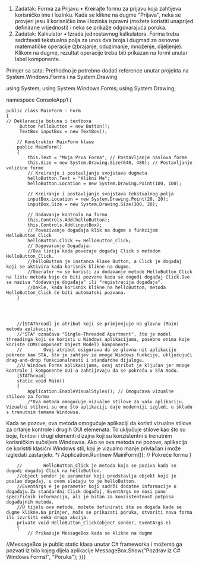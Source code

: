  1.	Zadatak: Forma za Prijavu
•	Kreirajte formu za prijavu koja zahtijeva korisničko ime i lozinku. Kada se klikne na dugme "Prijava", neka se provjeri jesu li korisničko ime i lozinka ispravni (možete koristiti unaprijed definirane vrijednosti) i neka se prikaže odgovarajuća poruka.
2.	Zadatak: Kalkulator
•	Izrada jednostavnog kalkulatora. Forma treba sadržavati tekstualna polja za unos dva broja i dugmad za osnovne matematičke operacije (zbrajanje, oduzimanje, množenje, dijeljenje). Klikom na dugme, rezultat operacije treba biti prikazan na formi unutar label komponente.

Primjer sa sata:
Prethodno je potrebno dodati reference unutar projekta na System.Windows.Forms i na System.Drawing

using System;
using System.Windows.Forms;
using System.Drawing;

namespace ConsoleApp1
{

    public class MainForm : Form
    {
	// Deklaracija botuna i textboxa
         Button helloButton = new Button();
         TextBox inputBox = new TextBox();

        // Konstruktor MainForm klase
        public MainForm()
        {
            this.Text = "Moja Prva Forma"; // Postavljanje naslova forme
            this.Size = new System.Drawing.Size(640, 480); // Postavljanje veličine forme
     		// Kreiranje i postavljanje svojstava dugmeta
            helloButton.Text = "Klikni Me";
            helloButton.Location = new System.Drawing.Point(100, 100);

            // Kreiranje i postavljanje svojstava tekstualnog polja
            inputBox.Location = new System.Drawing.Point(20, 20);
            inputBox.Size = new System.Drawing.Size(300, 20);

            // Dodavanje kontrola na formu
            this.Controls.Add(helloButton);
            this.Controls.Add(inputBox);
            // Povezivanje događaja klik na dugme s funkcijom HelloButton_Click
            helloButton.Click += HelloButton_Click;
            // Dogovaranje Događaja:
            //Ova linija koda povezuje događaj Click s metodom HelloButton_Click.
            //helloButton je instanca klase Button, a Click je događaj koji se aktivira kada korisnik klikne na dugme.
            //Operator += se koristi za dodavanje metode HelloButton_Click na listu metoda koje će biti pozvane kada se dogodi događaj Click.Ovo se naziva "dodavanje događaja" ili "registracija događaja".
            //Dakle, kada korisnik klikne na helloButton, metoda HelloButton_Click će biti automatski pozvana.
        }




        //[STAThread] je atribut koji se primjenjuje na glavnu (Main) metodu aplikacije.
        //"STA" označava "Single-Threaded Apartment", što je model threadinga koji se koristi u Windows aplikacijama, posebno onima koje koriste COM(Component Object Model) komponente.
        //        Ovaj atribut osigurava da se glavna nit aplikacije pokreće kao STA, što je zahtjev za mnoge Windows funkcije, uključujući drag-and-drop funkcionalnosti i standardne dijaloge.
        //U Windows Forms aplikacijama, ovaj atribut je ključan jer mnoge kontrole i komponente GUI-a zahtijevaju da se pokreću u STA modu.
        [STAThread]
        static void Main()
        {
            Application.EnableVisualStyles(); // Omogućava vizualne stilove za formu
            /*Ova metoda omogućuje vizualne stilove za vašu aplikaciju. Vizualni stilovi su ono što aplikaciji daje moderniji izgled, u skladu s trenutnim temama Windowsa.
Kada se pozove, ova metoda omogućuje aplikaciji da koristi vizualne stilove za crtanje kontrole i drugih GUI elemenata. To uključuje stilove kao što su boje, fontovi i drugi elementi dizajna koji su konzistentni s trenutnim korisničkim sučeljem Windowsa.
Ako se ova metoda ne pozove, aplikacija će koristiti klasični Windows stil, koji je vizualno manje privlačan i može izgledati zastarjelo.
            */
            Application.Run(new MainForm()); // Pokreće formu
        }

        //        HelloButton_Click je metoda koja se poziva kada se dogodi događaj Click na helloButton.
        //object sender je parametar koji predstavlja objekt koji je poslao događaj, u ovom slučaju to je helloButton.
        //EventArgs e je parametar koji sadrži dodatne informacije o događaju.Za standardni Click događaj, EventArgs ne nosi puno specifičnih informacija, ali je bitan za konzistentnost potpisa događajnih metoda.
        //U tijelu ove metode, možete definirati šta se događa kada se dugme klikne.Na primjer, može se prikazati poruka, otvoriti nova forma ili izvršiti neka druga akcija.
        private void HelloButton_Click(object sender, EventArgs e)
        {
            // Prikazuje MessageBox kada se klikne na dugme
//MessageBox je public static klasa unutar C# frameworka i možemo ga pozvati iz bilo kojeg dijela aplikacije
            MessageBox.Show("Pozdrav iz C# Windows Forms!", "Poruka");
        }}}


